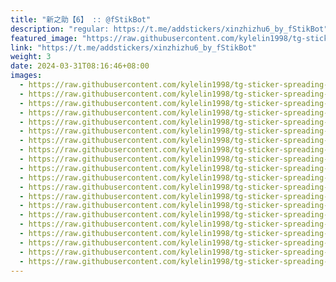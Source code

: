 ```yaml
---
title: "新之助【6】 :: @fStikBot"
description: "regular: https://t.me/addstickers/xinzhizhu6_by_fStikBot"
featured_image: "https://raw.githubusercontent.com/kylelin1998/tg-sticker-spreading-worldwide-images/main/img/a1dea6d0-1c15-4efe-b756-fa42c5ec1336.jpg"
link: "https://t.me/addstickers/xinzhizhu6_by_fStikBot"
weight: 3
date: 2024-03-31T08:16:46+08:00
images:
  - https://raw.githubusercontent.com/kylelin1998/tg-sticker-spreading-worldwide-images/main/img/a1dea6d0-1c15-4efe-b756-fa42c5ec1336.jpg
  - https://raw.githubusercontent.com/kylelin1998/tg-sticker-spreading-worldwide-images/main/img/5d7ab662-fb07-4a0c-8281-38fafa76bc8f.jpg
  - https://raw.githubusercontent.com/kylelin1998/tg-sticker-spreading-worldwide-images/main/img/a0c2eadf-0aa5-422a-9e13-b3a81df9e74a.jpg
  - https://raw.githubusercontent.com/kylelin1998/tg-sticker-spreading-worldwide-images/main/img/44319b67-27ff-49b3-adcf-0bb84d9c6914.jpg
  - https://raw.githubusercontent.com/kylelin1998/tg-sticker-spreading-worldwide-images/main/img/a687b86c-7311-4ad1-8f3b-280f3c405485.jpg
  - https://raw.githubusercontent.com/kylelin1998/tg-sticker-spreading-worldwide-images/main/img/1ba9903b-4123-4359-b642-cfd4a2f163e5.jpg
  - https://raw.githubusercontent.com/kylelin1998/tg-sticker-spreading-worldwide-images/main/img/17fd703e-ef95-45ab-b4a8-5f4c6819ff24.jpg
  - https://raw.githubusercontent.com/kylelin1998/tg-sticker-spreading-worldwide-images/main/img/dbc02591-1d44-47ff-a4a7-0af01c818c3d.jpg
  - https://raw.githubusercontent.com/kylelin1998/tg-sticker-spreading-worldwide-images/main/img/81fcdb42-12e2-4780-baa1-4084690b9855.jpg
  - https://raw.githubusercontent.com/kylelin1998/tg-sticker-spreading-worldwide-images/main/img/41e3a43e-d01d-4bbf-a6b1-61eee3f79bb4.jpg
  - https://raw.githubusercontent.com/kylelin1998/tg-sticker-spreading-worldwide-images/main/img/ca0ffe86-1dbc-498c-b242-a0cc9c4f2d57.jpg
  - https://raw.githubusercontent.com/kylelin1998/tg-sticker-spreading-worldwide-images/main/img/f02921d2-e14f-4a53-8b14-2f76b790611c.jpg
  - https://raw.githubusercontent.com/kylelin1998/tg-sticker-spreading-worldwide-images/main/img/8b7ab9e2-1370-441d-a018-19162f342ae4.jpg
  - https://raw.githubusercontent.com/kylelin1998/tg-sticker-spreading-worldwide-images/main/img/afa83560-4c4e-4325-806e-2a365e08771c.jpg
  - https://raw.githubusercontent.com/kylelin1998/tg-sticker-spreading-worldwide-images/main/img/852cb0f7-6ffc-4e0c-a710-89a22b5d50fe.jpg
  - https://raw.githubusercontent.com/kylelin1998/tg-sticker-spreading-worldwide-images/main/img/91f5ab2c-2b4f-43a3-9363-30c03323f921.jpg
  - https://raw.githubusercontent.com/kylelin1998/tg-sticker-spreading-worldwide-images/main/img/bf1c704c-307b-41e1-a0bb-caa4f3d450cd.jpg
  - https://raw.githubusercontent.com/kylelin1998/tg-sticker-spreading-worldwide-images/main/img/d41349ec-59ef-4799-8644-d801d422774b.jpg
  - https://raw.githubusercontent.com/kylelin1998/tg-sticker-spreading-worldwide-images/main/img/714eeaf9-bec1-4bb1-8822-61577585e563.jpg
  - https://raw.githubusercontent.com/kylelin1998/tg-sticker-spreading-worldwide-images/main/img/db21b6fb-beef-4ead-8bb6-25e2f5f0c3e4.jpg
---
```

